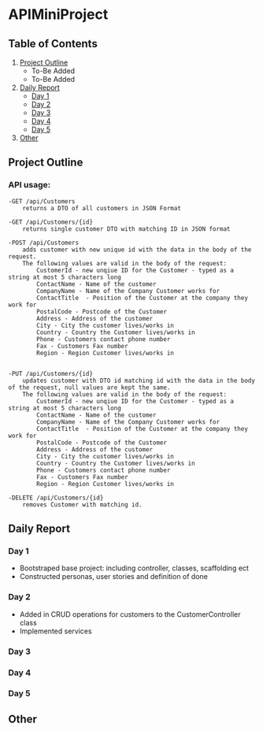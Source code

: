 # APIMiniProject

## Table of Contents

1. [Project Outline](https://github.com/TylerMullingsClarke/APIMiniProject#Project-Outline)
    - To-Be Added
    - To-Be Added
1. [Daily Report](https://github.com/TylerMullingsClarke/APIMiniProject#Daily-Report)
    - [Day 1](https://github.com/TylerMullingsClarke/APIMiniProject#Day-1)
    - [Day 2](https://github.com/TylerMullingsClarke/APIMiniProject#Day-2)
    - [Day 3](https://github.com/TylerMullingsClarke/APIMiniProject#Day-3)
    - [Day 4](https://github.com/TylerMullingsClarke/APIMiniProject#Day-4)
    - [Day 5](https://github.com/TylerMullingsClarke/APIMiniProject#Day-5)
1. [Other](https://github.com/TylerMullingsClarke/APIMiniProject#Other)


## Project Outline

### API usage:

    -GET /api/Customers
        returns a DTO of all customers in JSON Format

    -GET /api/Customers/{id}
        returns single customer DTO with matching ID in JSON format
    
    -POST /api/Customers
        adds customer with new unique id with the data in the body of the request.
        The following values are valid in the body of the request:
            CustomerId - new unqiue ID for the Customer - typed as a string at most 5 characters long
            ContactName - Name of the customer
            CompanyName - Name of the Company Customer works for
            ContactTitle  - Position of the Customer at the company they work for
            PostalCode - Postcode of the Customer
            Address - Address of the customer
            City - City the customer lives/works in
            Country - Country the Customer lives/works in
            Phone - Customers contact phone number 
            Fax - Customers Fax number
            Region - Region Customer lives/works in
    
    
    -PUT /api/Customers/{id}
        updates customer with DTO id matching id with the data in the body of the request, null values are kept the same.
        The following values are valid in the body of the request:
            CustomerId - new unqiue ID for the Customer - typed as a string at most 5 characters long
            ContactName - Name of the customer
            CompanyName - Name of the Company Customer works for
            ContactTitle  - Position of the Customer at the company they work for
            PostalCode - Postcode of the Customer
            Address - Address of the customer
            City - City the customer lives/works in
            Country - Country the Customer lives/works in
            Phone - Customers contact phone number 
            Fax - Customers Fax number
            Region - Region Customer lives/works in

    -DELETE /api/Customers/{id}
        removes Customer with matching id.

## Daily Report

### Day 1

- Bootstraped base project: including controller, classes, scaffolding ect
- Constructed personas, user stories and definition of done

### Day 2

- Added in CRUD operations for customers to the CustomerController class  
- Implemented services  

### Day 3

### Day 4

### Day 5

## Other
